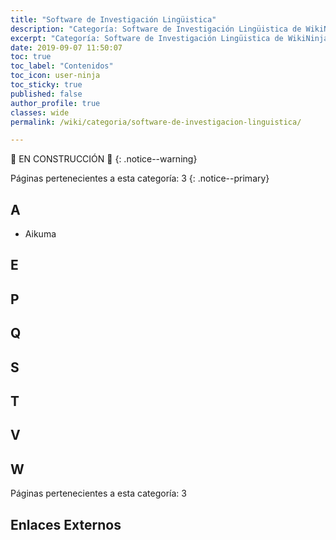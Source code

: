 ```yaml
---
title: "Software de Investigación Lingüistica"
description: "Categoría: Software de Investigación Lingüistica de WikiNinjas, la Enciclopedia Informática Tecnológica Ciberninjas"
excerpt: "Categoría: Software de Investigación Lingüistica de WikiNinjas, la Enciclopedia Informática Tecnológica Ciberninjas"
date: 2019-09-07 11:50:07
toc: true
toc_label: "Contenidos"
toc_icon: user-ninja
toc_sticky: true
published: false
author_profile: true
classes: wide
permalink: /wiki/categoria/software-de-investigacion-linguistica/

---
```


🚧 EN CONSTRUCCIÓN 🚧
{: .notice--warning}

<!-- EN CONSTRUCCIÓN -->
Páginas pertenecientes a esta categoría: 3
{: .notice--primary}

## A

- Aikuma

## E
## P
## Q
## S
## T
## V
## W
<!-- EN CONSTRUCCIÓN -->
Páginas pertenecientes a esta categoría: 3

## Enlaces Externos


<!-- https://en.wikipedia.org/wiki/Category:Free_static_website_generators -->